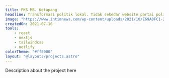 ```yaml
---
title: PKS MB. Ketapang
headline: Transformasi politik lokal. Tidak sekedar website partai politik.
image: "https://www.intimnews.com/wp-content/uploads/2021/10/E69A0FC1-2A26-4D3B-8D7B-F06A82EEC192.jpeg"
createdOn: 2021-07-16
tools:
    - react
    - nextjs
    - tailwindcss
    - netlify
colorTheme: "#ff5000"
layout: "@layouts/projects.astro"
---
```

Description about the project here